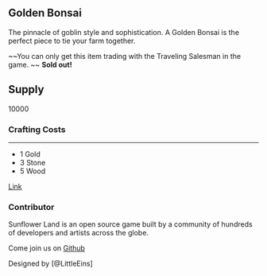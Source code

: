 ## Golden Bonsai

The pinnacle of goblin style and sophistication. A Golden Bonsai is the perfect piece to tie your farm together.

~~You can only get this item trading with the Traveling Salesman in the game. ~~ **Sold out!**

## Supply

10000

### Crafting Costs

---

- 1 Gold
- 3 Stone
- 5 Wood

[Link](https://docs.sunflower-land.com/player-guides/rare-and-limited-items#decorations)

### Contributor

Sunflower Land is an open source game built by a community of hundreds of developers and artists across the globe.

Come join us on [Github](https://github.com/sunflower-land/sunflower-land)

Designed by [@LittleEins]
